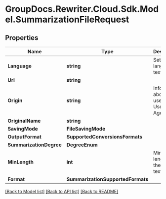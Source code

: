 # GroupDocs.Rewriter.Cloud.Sdk.Model.SummarizationFileRequest

## Properties

Name | Type | Description | Notes
------------ | ------------- | ------------- | -------------
**Language** | **string** | Set language of text | 
**Url** | **string** |  | [optional] 
**Origin** | **string** | Information about SDK user, like a User-Agent | [optional] 
**OriginalName** | **string** |  | [optional] 
**SavingMode** | **FileSavingMode** |  | [optional] 
**OutputFormat** | **SupportedConversionsFormats** |  | 
**SummarizationDegree** | **DegreeEnum** |  | [optional] 
**MinLength** | **int** | Minimum length of the target text | [optional] 
**Format** | **SummarizationSupportedFormats** |  | [optional] 

[[Back to Model list]](../README.md#documentation-for-models) [[Back to API list]](../README.md#documentation-for-api-endpoints) [[Back to README]](../README.md)

